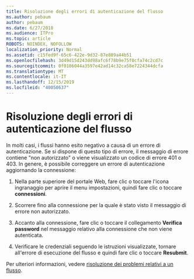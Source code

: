```yaml
---
title: Risoluzione degli errori di autenticazione del flusso
ms.author: pebaum
author: pebaum
ms.date: 6/27/2018
ms.audience: ITPro
ms.topic: article
ROBOTS: NOINDEX, NOFOLLOW
localization_priority: Normal
ms.assetid: c15fed9f-65c6-422e-9d32-87e889a44b51
ms.openlocfilehash: 3d49d15d243dd98afc6f78b9e75f0cfa74c2cd7c
ms.sourcegitcommit: 0f0186044a3597e42ad14c32ca58e7224344dcfa
ms.translationtype: MT
ms.contentlocale: it-IT
ms.lasthandoff: 12/15/2019
ms.locfileid: "40050637"
---
```

# <a name="troubleshoot-flow-authentication-errors"></a>Risoluzione degli errori di autenticazione del flusso

In molti casi, i flussi hanno esito negativo a causa di un errore di autenticazione. Se si dispone di questo tipo di errore, il messaggio di errore contiene "non autorizzato" o viene visualizzato un codice di errore 401 o 403. In genere, è possibile correggere un errore di autenticazione aggiornando la connessione:
  
1. Nella parte superiore del portale Web, fare clic o toccare l'icona ingranaggio per aprire il menu impostazioni, quindi fare clic o toccare **connessioni**.
    
2. Scorrere fino alla connessione per la quale è stato visto il messaggio di errore non autorizzato.
    
3. Accanto alla connessione, fare clic o toccare il collegamento **Verifica password** nel messaggio relativo alla connessione che non viene autenticata. 
    
4. Verificare le credenziali seguendo le istruzioni visualizzate, tornare all'errore di esecuzione del flusso e quindi fare clic o toccare **Resubmit**.
    
Per ulteriori informazioni, vedere [risoluzione dei problemi relativi a un flusso](https://go.microsoft.com/fwlink/?linkid=872110).
  

